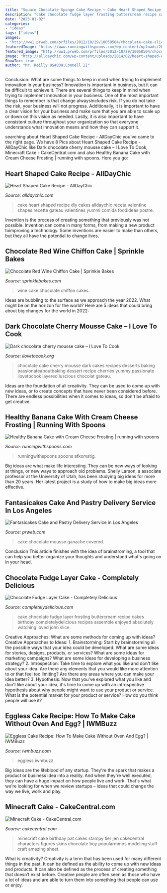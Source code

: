 ```yaml
---
title: "Square Chocolate Sponge Cake Recipe ~ Cake Heart Shaped Recipe Diy Cakes Alldaychic Receta Valentine Shapes Recette Gateau Valentines Yummi Comida Foodideas Postre"
description: "Cake chocolate fudge layer frosting buttercream recipe cakes birthday completelydelicious recipes assemble enjoyed absolutely watching loved john slice"
date: "2023-01-02"
categories:
- "ideas"
tags: ["ideas"]
images:
- "http://ww1.prweb.com/prfiles/2012/10/29/10050504/chocolate-cake-sliced-whole.jpg"
featuredImage: "https://www.runningwithspoons.com/wp-content/uploads/2016/12/Chocolate-Chip-Banana-Cake4.jpg"
featured_image: "http://ww1.prweb.com/prfiles/2012/10/29/10050504/chocolate-cake-sliced-whole.jpg"
image: "http://alldaychic.com/wp-content/uploads/2014/02/heart-shaped-cake-5.jpg"
ShowToc: true
author: "Mr. Reilly O&#039;Connell II"
---
```



Conclusion: What are some things to keep in mind when trying to implement innovation in your business?
Innovation is important in business, but it can be difficult to achieve it. There are several things to keep in mind when trying to implement innovation in your business. One of the most important things to remember is that change alwaysincludes risk. If you do not take the risk, your business will not progress. Additionally, it is important to have a clear vision for your business and make sure that you are able to scale up or down on this vision as needed. Lastly, it is also important to have consistent culture throughout your organization so that everyone understands what innovation means and how they can support it.

	

		
searching about Heart Shaped Cake Recipe - AllDayChic you've came to the right page. We have 8 Pics about Heart Shaped Cake Recipe - AllDayChic like Dark chocolate cherry mousse cake – I Love To Cook, Minecraft Cake - CakeCentral.com and also Healthy Banana Cake with Cream Cheese Frosting | running with spoons. Here you go:
		
    
## Heart Shaped Cake Recipe - AllDayChic

<img loading=lazy src="http://alldaychic.com/wp-content/uploads/2014/02/heart-shaped-cake-5.jpg" onerror="this.onerror=null;this.src='https://tse2.mm.bing.net/th?id=OIP.lS5GOSkQC5hGdP25wTbw2wHaM5&amp;pid=15.1';" alt="Heart Shaped Cake Recipe - AllDayChic">

_Source: alldaychic.com_

>cake heart shaped recipe diy cakes alldaychic receta valentine shapes recette gateau valentines yummi comida foodideas postre. 

	

Invention is the process of creating something that previously was not possible. Invention can come in many forms, from making a new product toimproving a technology. Some inventions are easier to make than others, but they all have the potential to change lives.

    
## Chocolate Red Wine Chiffon Cake | Sprinkle Bakes

<img loading=lazy src="http://1.bp.blogspot.com/-A-Bs7XCCoAE/VYMjYF5DM2I/AAAAAAABbFw/s4bz7wgaskc/s1600/chocolate%2Bred%2Bwine%2Bchiffon%2Bcake.jpg" onerror="this.onerror=null;this.src='https://tse3.mm.bing.net/th?id=OIP.ugXHJcieRnUnKUrkIivYfgHaKr&amp;pid=15.1';" alt="Chocolate Red Wine Chiffon Cake | Sprinkle Bakes">

_Source: sprinklebakes.com_

>wine cake chocolate chiffon cakes. 

	

Ideas are bubbling to the surface as we approach the year 2022. What might be on the horizon for the world? Here are 5 ideas that could bring about big changes for the world in 2022:

    
## Dark Chocolate Cherry Mousse Cake – I Love To Cook

<img loading=lazy src="http://www.ilovetocook.org/wp-content/uploads/2012/11/Dark-Chocolate-Cherry-Mousse-Cake-20.jpg" onerror="this.onerror=null;this.src='https://tse1.mm.bing.net/th?id=OIP.WoEBM1p9T-l7kMpD0CTFJQHaJ7&amp;pid=15.1';" alt="Dark chocolate cherry mousse cake – I Love To Cook">

_Source: ilovetocook.org_

>chocolate cake cherry mousse dark cakes recipes desserts baking passionateaboutbaking dessert recipe cherries yummy passionate ilovetocook layered luscious chocolat gateau. 

	

Ideas are the foundation of all creativity. They can be used to come up with new ideas, or to create concepts that have never been considered before. There are endless possibilities when it comes to ideas, so don't be afraid to get creative.

    
## Healthy Banana Cake With Cream Cheese Frosting | Running With Spoons

<img loading=lazy src="https://www.runningwithspoons.com/wp-content/uploads/2016/12/Chocolate-Chip-Banana-Cake4.jpg" onerror="this.onerror=null;this.src='https://tse1.mm.bing.net/th?id=OIP.7cGKq_R5r0ACBVtPt1wgGwHaKG&amp;pid=15.1';" alt="Healthy Banana Cake with Cream Cheese Frosting | running with spoons">

_Source: runningwithspoons.com_

>runningwithspoons spoons afkomstig. 

	

Big ideas are what make life interesting. They can be new ways of looking at things, or new ways to approach old problems. Shelly Larson, a associate professor at the University of Utah, has been studying big ideas for more than 20 years. Her latest project is a study of how to make big ideas more effective.

    
## Fantasicakes Cake And Pastry Delivery Service In Los Angeles

<img loading=lazy src="http://ww1.prweb.com/prfiles/2012/10/29/10050504/chocolate-cake-sliced-whole.jpg" onerror="this.onerror=null;this.src='https://tse3.mm.bing.net/th?id=OIP.F9m8KbNwA6qnU7p_i3e9vgHaKa&amp;pid=15.1';" alt="Fantasicakes Cake and Pastry Delivery Service in Los Angeles">

_Source: prweb.com_

>cake chocolate mousse ganache covered. 

	

Conclusion
This article finishes with the idea of brainstroming, a tool that can help you better organize your thoughts and understand what's going on in your head.

    
## Chocolate Fudge Layer Cake - Completely Delicious

<img loading=lazy src="http://www.completelydelicious.com/wp-content/uploads/2015/04/chocolate-fudge-cake-3.jpg" onerror="this.onerror=null;this.src='https://tse4.mm.bing.net/th?id=OIP.HvlOpQcoEc41N8_FXgZNtAHaJ4&amp;pid=15.1';" alt="Chocolate Fudge Layer Cake - Completely Delicious">

_Source: completelydelicious.com_

>cake chocolate fudge layer frosting buttercream recipe cakes birthday completelydelicious recipes assemble enjoyed absolutely watching loved john slice. 

	

Creative Approaches: What are some methods for coming up with ideas?
Creative Approaches to Ideas: 1. Brainstorming: Start by brainstorming all the possible ways that your idea could be developed. What are some ideas for stories, designs, products, or services? What are some ideas for marketing campaigns? What are some ideas for developing a business strategy? 2. Introspection: Take time to explore what you like and don't like about your idea. Are there any elements that you would like more attention to or that feel too limiting? Are there any areas where you can make your idea better? 3. Hypothesis: Now that you've explored what you like and don't like about your idea, it's time to come up with an introspective hypothesis about why people might want to use your product or service. What is the potential market for your product or service? How do you think people will use it? 
    
## Eggless Cake Recipe: How To Make Cake Without Oven And Egg? | IWMBuzz

<img loading=lazy src="https://www.iwmbuzz.com/wp-content/uploads/2020/09/eggless-cake-recipe-how-to-make-cake-without-oven-and-egg.jpg" onerror="this.onerror=null;this.src='https://tse3.mm.bing.net/th?id=OIP.XIzNby4y8ssjp974YdCmxQHaEK&amp;pid=15.1';" alt="Eggless Cake Recipe: How To Make Cake Without Oven And Egg? | IWMBuzz">

_Source: iwmbuzz.com_

>eggless iwmbuzz. 

	

Big ideas are the lifeblood of any startup. They're the spark that makes a product or business idea into a reality. And when they're well executed, they can have a huge impact on how people live and work. That's what we're looking for when we review startups – ideas that could change the way we live, work and play.

    
## Minecraft Cake - CakeCentral.com

<img loading=lazy src="http://cdn001.cakecentral.com/gallery/2015/04/900_G3syzqGB4O-minecraft-cake.jpg" onerror="this.onerror=null;this.src='https://tse3.mm.bing.net/th?id=OIP.fZ7mtejq9zC1L4BEBzYeeAHaHa&amp;pid=15.1';" alt="Minecraft Cake - CakeCentral.com">

_Source: cakecentral.com_

>minecraft cake birthday pat cakes stampy tier jen cakecentral characters figures skins chocolate boy popularmmos modeling stuff craft amazing sheet. 

	

What is creativity?
Creativity is a term that has been used for many different things in the past. It can be defined as the ability to come up with new ideas and products. It can also be defined as the process of creating something that doesn’t exist before. Creative people are often seen as those who have a lot of ideas and are able to turn them into something that people can use or enjoy.

